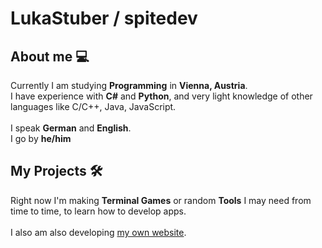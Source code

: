 # LukaStuber / spitedev

## About me 💻
Currently I am studying **Programming** in **Vienna, Austria**.
\
I have experience with **C#** and **Python**, and very light knowledge of other languages like C/C++, Java, JavaScript.\
\
I speak **German** and **English**.
\
I go by **he/him**

## My Projects 🛠
Right now I'm making **Terminal Games** or random **Tools** I may need from time to time, to learn how to develop apps.
\
\
I also am also developing [my own website](https://spitedev.com).

